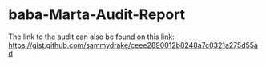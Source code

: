 # baba-Marta-Audit-Report

The link to the audit can also be found on this link:
https://gist.github.com/sammydrake/ceee2890012b8248a7c0321a275d55ad
